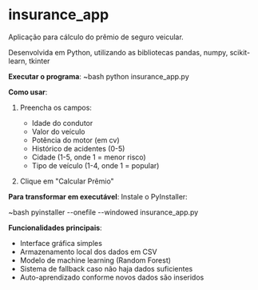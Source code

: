 # insurance_app

Aplicação para cálculo do prêmio de seguro veicular.

Desenvolvida em Python, utilizando as bibliotecas pandas, numpy, scikit-learn, tkinter

**Executar o programa**:
~bash
python insurance_app.py


**Como usar**:
1. Preencha os campos:
   - Idade do condutor
   - Valor do veículo
   - Potência do motor (em cv)
   - Histórico de acidentes (0-5)
   - Cidade (1-5, onde 1 = menor risco)
   - Tipo de veículo (1-4, onde 1 = popular)

2. Clique em "Calcular Prêmio"


**Para transformar em executável**:
Instale o PyInstaller:

~bash
pyinstaller --onefile --windowed insurance_app.py



**Funcionalidades principais**:
- Interface gráfica simples
- Armazenamento local dos dados em CSV
- Modelo de machine learning (Random Forest)
- Sistema de fallback caso não haja dados suficientes
- Auto-aprendizado conforme novos dados são inseridos
